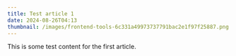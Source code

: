 ```yaml
---
title: Test article 1
date: 2024-08-26T04:13
thumbnail: /images/frontend-tools-6c331a49973737791bac2e1f97f25887.png
---
```


This is some test content for the first article.
